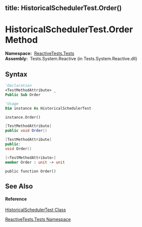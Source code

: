 title: HistoricalSchedulerTest.Order()
---
# HistoricalSchedulerTest.Order Method

**Namespace:**  [ReactiveTests.Tests](ReactiveTests.Tests\ReactiveTests.Tests.md)  
**Assembly:**  Tests.System.Reactive (in Tests.System.Reactive.dll)

## Syntax

```vb
'Declaration
<TestMethodAttribute> _
Public Sub Order
```

```vb
'Usage
Dim instance As HistoricalSchedulerTest

instance.Order()
```

```csharp
[TestMethodAttribute]
public void Order()
```

```c++
[TestMethodAttribute]
public:
void Order()
```

```fsharp
[<TestMethodAttribute>]
member Order : unit -> unit 
```

```jscript
public function Order()
```

## See Also

#### Reference

[HistoricalSchedulerTest Class](HistoricalSchedulerTest\HistoricalSchedulerTest.md)

[ReactiveTests.Tests Namespace](ReactiveTests.Tests\ReactiveTests.Tests.md)
